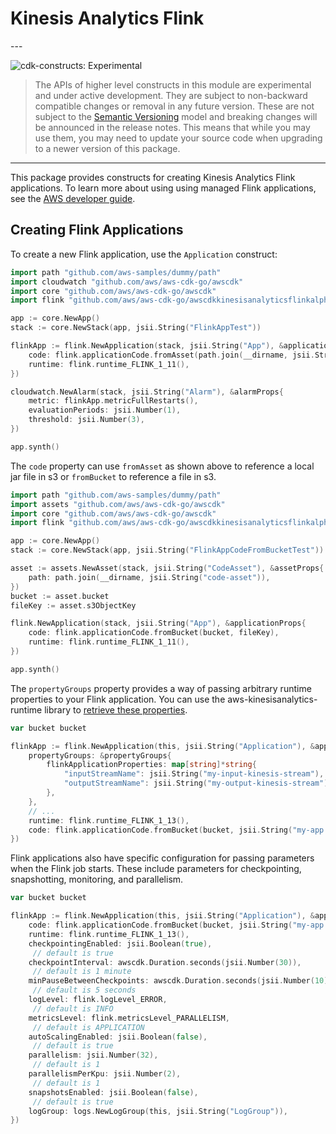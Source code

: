 # Kinesis Analytics Flink

<!--BEGIN STABILITY BANNER-->---


![cdk-constructs: Experimental](https://img.shields.io/badge/cdk--constructs-experimental-important.svg?style=for-the-badge)

> The APIs of higher level constructs in this module are experimental and under active development.
> They are subject to non-backward compatible changes or removal in any future version. These are
> not subject to the [Semantic Versioning](https://semver.org/) model and breaking changes will be
> announced in the release notes. This means that while you may use them, you may need to update
> your source code when upgrading to a newer version of this package.

---
<!--END STABILITY BANNER-->

This package provides constructs for creating Kinesis Analytics Flink
applications. To learn more about using using managed Flink applications, see
the [AWS developer
guide](https://docs.aws.amazon.com/kinesisanalytics/latest/java/).

## Creating Flink Applications

To create a new Flink application, use the `Application` construct:

```go
import path "github.com/aws-samples/dummy/path"
import cloudwatch "github.com/aws/aws-cdk-go/awscdk"
import core "github.com/aws/aws-cdk-go/awscdk"
import flink "github.com/aws/aws-cdk-go/awscdkkinesisanalyticsflinkalpha"

app := core.NewApp()
stack := core.NewStack(app, jsii.String("FlinkAppTest"))

flinkApp := flink.NewApplication(stack, jsii.String("App"), &applicationProps{
	code: flink.applicationCode.fromAsset(path.join(__dirname, jsii.String("code-asset"))),
	runtime: flink.runtime_FLINK_1_11(),
})

cloudwatch.NewAlarm(stack, jsii.String("Alarm"), &alarmProps{
	metric: flinkApp.metricFullRestarts(),
	evaluationPeriods: jsii.Number(1),
	threshold: jsii.Number(3),
})

app.synth()
```

The `code` property can use `fromAsset` as shown above to reference a local jar
file in s3 or `fromBucket` to reference a file in s3.

```go
import path "github.com/aws-samples/dummy/path"
import assets "github.com/aws/aws-cdk-go/awscdk"
import core "github.com/aws/aws-cdk-go/awscdk"
import flink "github.com/aws/aws-cdk-go/awscdkkinesisanalyticsflinkalpha"

app := core.NewApp()
stack := core.NewStack(app, jsii.String("FlinkAppCodeFromBucketTest"))

asset := assets.NewAsset(stack, jsii.String("CodeAsset"), &assetProps{
	path: path.join(__dirname, jsii.String("code-asset")),
})
bucket := asset.bucket
fileKey := asset.s3ObjectKey

flink.NewApplication(stack, jsii.String("App"), &applicationProps{
	code: flink.applicationCode.fromBucket(bucket, fileKey),
	runtime: flink.runtime_FLINK_1_11(),
})

app.synth()
```

The `propertyGroups` property provides a way of passing arbitrary runtime
properties to your Flink application. You can use the
aws-kinesisanalytics-runtime library to [retrieve these
properties](https://docs.aws.amazon.com/kinesisanalytics/latest/java/how-properties.html#how-properties-access).

```go
var bucket bucket

flinkApp := flink.NewApplication(this, jsii.String("Application"), &applicationProps{
	propertyGroups: &propertyGroups{
		flinkApplicationProperties: map[string]*string{
			"inputStreamName": jsii.String("my-input-kinesis-stream"),
			"outputStreamName": jsii.String("my-output-kinesis-stream"),
		},
	},
	// ...
	runtime: flink.runtime_FLINK_1_13(),
	code: flink.applicationCode.fromBucket(bucket, jsii.String("my-app.jar")),
})
```

Flink applications also have specific configuration for passing parameters
when the Flink job starts. These include parameters for checkpointing,
snapshotting, monitoring, and parallelism.

```go
var bucket bucket

flinkApp := flink.NewApplication(this, jsii.String("Application"), &applicationProps{
	code: flink.applicationCode.fromBucket(bucket, jsii.String("my-app.jar")),
	runtime: flink.runtime_FLINK_1_13(),
	checkpointingEnabled: jsii.Boolean(true),
	 // default is true
	checkpointInterval: awscdk.Duration.seconds(jsii.Number(30)),
	 // default is 1 minute
	minPauseBetweenCheckpoints: awscdk.Duration.seconds(jsii.Number(10)),
	 // default is 5 seconds
	logLevel: flink.logLevel_ERROR,
	 // default is INFO
	metricsLevel: flink.metricsLevel_PARALLELISM,
	 // default is APPLICATION
	autoScalingEnabled: jsii.Boolean(false),
	 // default is true
	parallelism: jsii.Number(32),
	 // default is 1
	parallelismPerKpu: jsii.Number(2),
	 // default is 1
	snapshotsEnabled: jsii.Boolean(false),
	 // default is true
	logGroup: logs.NewLogGroup(this, jsii.String("LogGroup")),
})
```
